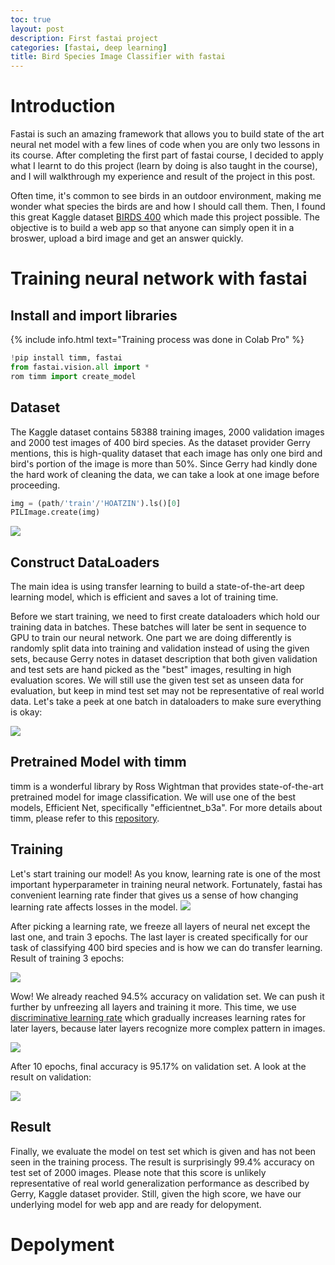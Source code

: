 ```yaml
---
toc: true
layout: post
description: First fastai project
categories: [fastai, deep learning]
title: Bird Species Image Classifier with fastai
---
```


# Introduction
Fastai is such an amazing framework that allows you to build state of the art neural net model with a few lines of code when you are only two lessons in its course. After completing the first part of fastai course, I decided to apply what I learnt to do this project (learn by doing is also taught in the course), and I will walkthrough my experience and result of the project in this post. 

Often time, it's common to see birds in an outdoor environment, making me wonder what species the birds are and how I should call them. Then, I found this great Kaggle dataset [BIRDS 400](https://www.kaggle.com/datasets/gpiosenka/100-bird-species) which made this project possible. The objective is to build a web app so that anyone can simply open it in a broswer, upload a bird image and get an answer quickly. 

# Training neural network with fastai
## Install and import libraries
{% include info.html text="Training process was done in Colab Pro" %}
```python
!pip install timm, fastai
from fastai.vision.all import *
rom timm import create_model
```

## Dataset
The Kaggle dataset contains 58388 training images, 2000 validation images and 2000 test images of 400 bird species. As the dataset provider Gerry mentions, this is high-quality dataset that each image has only one bird and bird's portion of the image is more than 50%. Since Gerry had kindly done the hard work of cleaning the data, we can take a look at one image before proceeding. 
```python
img = (path/'train'/'HOATZIN').ls()[0]
PILImage.create(img)
```
![](/images/bird_classifier//Hoatzin.jpg)

## Construct DataLoaders
The main idea is using transfer learning to build a state-of-the-art deep learning model, which is efficient and saves a lot of training time. 

Before we start training, we need to first create dataloaders which hold our training data in batches. These batches will later be sent in sequence to GPU to train our neural network. One part we are doing differently is randomly split data into training and validation instead of using the given sets, because Gerry notes in dataset description that both given validation and test sets are hand picked as the "best" images, resulting in high evaluation scores. We will still use the given test set as unseen data for evaluation, but keep in mind test set may not be representative of real world data. Let's take a peek at one batch in dataloaders to make sure everything is okay:

![](/images//bird_classifier/batch.PNG)

## Pretrained Model with timm
timm is a wonderful library by Ross Wightman that provides state-of-the-art pretrained model for image classification. We will use one of the best models, Efficient Net, specifically "efficientnet_b3a". For more details about timm, please refer to this [repository](https://github.com/rwightman/pytorch-image-models).

## Training
Let's start training our model! As you know, learning rate is one of the most important hyperparameter in training neural network. Fortunately, fastai has convenient learning rate finder that gives us a sense of how changing learning rate affects losses in the model. 
![](/images/bird_classifier/lr_find.PNG)

After picking a learning rate, we freeze all layers of neural net except the last one, and train 3 epochs. The last layer is created specifically for our task of classifying 400 bird species and is how we can do transfer learning. Result of training 3 epochs:

![](/images/bird_classifier/first_train.PNG)

Wow! We already reached 94.5% accuracy on validation set. We can push it further by unfreezing all layers and training it more. This time, we use [discriminative learning rate](https://arxiv.org/abs/1506.01186) which gradually increases learning rates for later layers, because later layers recognize more complex pattern in images. 

![](/images/bird_classifier/second_train.PNG)

After 10 epochs, final accuracy is 95.17% on validation set. A look at the result on validation:

![](/images/bird_classifier/result.PNG)

## Result
Finally, we evaluate the model on test set which is given and has not been seen in the training process. The result is surprisingly 99.4% accuracy on test set of 2000 images. Please note that this score is unlikely representative of real world generalization performance as described by Gerry, Kaggle dataset provider. Still, given the high score, we have our underlying model for web app and are ready for delopyment.

# Depolyment